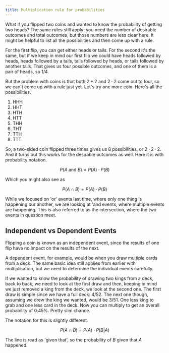 ```yaml
---
title: Multiplication rule for probabilities
---
```


What if you flipped two coins and wanted to know the probability of getting two heads? The same rules still apply: you need the number of desirable outcomes and total outcomes, but those numbers are less clear here. It might be helpful to list all the possibilities and then come up with a rule.

For the first flip, you can get either heads or tails. For the second it's the same, but if we keep in mind our first flip we could have heads followed by heads, heads followed by a tails, tails followed by heads, or tails followed by another tails. That gives us four possible outcomes, and one of them is a pair of heads, so $1/4$.

But the problem with coins is that both $2+2$ and $2\cdot2$ come out to four, so we can't come up with a rule just yet. Let's try one more coin. Here's all the possibilities.

1. HHH
2. HHT
3. HTH
4. HTT
5. THH
6. THT
7. TTH
8. TTT

So, a two-sided coin flipped three times gives us 8 possibilities, or $2\cdot2\cdot2$. And it turns out this works for the desirable outcomes as well. Here it is with probability notation.

$$P(A \text{ and } B) = P(A)\cdot P(B)$$

Which you might also see as 

$$P(A \cap B) = P(A)\cdot P(B)$$

While we focused on 'or' events last time, where only one thing is happening our another, we are looking at 'and events, where multiple events are happening. This is also referred to as the intersection, where the two events in question meet.

## Independent vs Dependent Events

Flipping a coin is known as an independent event, since the results of one flip have no impact on the results of the next.

A dependent event, for example, would be when you draw multiple cards from a deck. The same basic idea still applies from earlier with multiplication, but we need to determine the individual events carefully.

If we wanted to know the probability of drawing two kings from a deck, back to back, we need to look at the first draw and then, keeping in mind we just removed a king from the deck, we look at the second one. The first draw is simple since we have a full deck: $4/52$. The next one though, assuming we drew the king we wanted, would be $3/51$. One less king to grab and one less card in the deck. Now you can multiply to get an overall probability of 0.45%. Pretty slim chance.

The notation for this is slightly different.

$$P(A \cap B) = P(A)\cdot P(B | A)$$

The line is read as 'given that', so the probability of $B$ given that $A$ happened.
